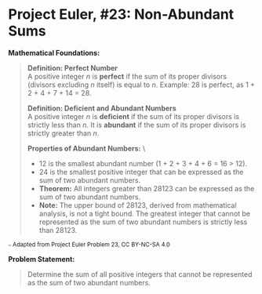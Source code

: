 # Project Euler, #23: Non-Abundant Sums

**Mathematical Foundations:**

> **Definition: Perfect Number** \
> A positive integer *n* is **perfect** if the sum of its proper divisors (divisors excluding *n* itself) is equal to *n*. Example: 28 is perfect, as 1 + 2 + 4 + 7 + 14 = 28.
>
> **Definition: Deficient and Abundant Numbers** \
> A positive integer *n* is **deficient** if the sum of its proper divisors is strictly less than *n*. It is **abundant** if the sum of its proper divisors is strictly greater than *n*.
>
> **Properties of Abundant Numbers:** \
> * 12 is the smallest abundant number (1 + 2 + 3 + 4 + 6 = 16 > 12).
> * 24 is the smallest positive integer that can be expressed as the sum of two abundant numbers.
> * **Theorem:** All integers greater than 28123 can be expressed as the sum of two abundant numbers.
> * **Note:** The upper bound of 28123, derived from mathematical analysis, is not a tight bound. The greatest integer that cannot be represented as the sum of two abundant numbers is strictly less than 28123.

<sub>⎯ Adapted from Project Euler Problem 23, CC BY-NC-SA 4.0</sub>

**Problem Statement:**

> Determine the sum of all positive integers that cannot be represented as the sum of two abundant numbers.
